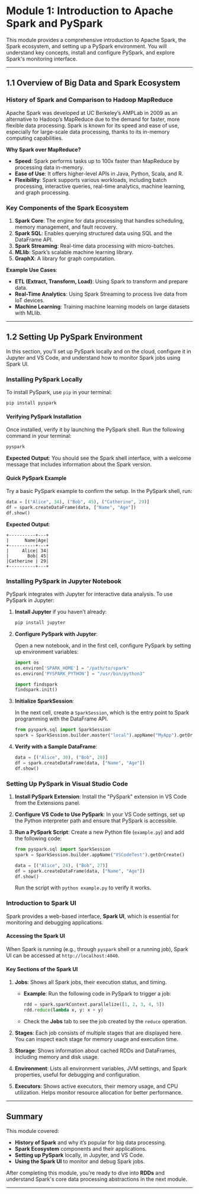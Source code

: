 
# Module 1: Introduction to Apache Spark and PySpark

This module provides a comprehensive introduction to Apache Spark, the Spark ecosystem, and setting up a PySpark environment. You will understand key concepts, install and configure PySpark, and explore Spark's monitoring interface.

---

## 1.1 Overview of Big Data and Spark Ecosystem

### History of Spark and Comparison to Hadoop MapReduce
Apache Spark was developed at UC Berkeley’s AMPLab in 2009 as an alternative to Hadoop’s MapReduce due to the demand for faster, more flexible data processing. Spark is known for its speed and ease of use, especially for large-scale data processing, thanks to its in-memory computing capabilities.

**Why Spark over MapReduce?**
- **Speed**: Spark performs tasks up to 100x faster than MapReduce by processing data in-memory.
- **Ease of Use**: It offers higher-level APIs in Java, Python, Scala, and R.
- **Flexibility**: Spark supports various workloads, including batch processing, interactive queries, real-time analytics, machine learning, and graph processing.

### Key Components of the Spark Ecosystem

1. **Spark Core**: The engine for data processing that handles scheduling, memory management, and fault recovery.
2. **Spark SQL**: Enables querying structured data using SQL and the DataFrame API.
3. **Spark Streaming**: Real-time data processing with micro-batches.
4. **MLlib**: Spark’s scalable machine learning library.
5. **GraphX**: A library for graph computation.

**Example Use Cases**:
- **ETL (Extract, Transform, Load)**: Using Spark to transform and prepare data.
- **Real-Time Analytics**: Using Spark Streaming to process live data from IoT devices.
- **Machine Learning**: Training machine learning models on large datasets with MLlib.

---

## 1.2 Setting Up PySpark Environment

In this section, you'll set up PySpark locally and on the cloud, configure it in Jupyter and VS Code, and understand how to monitor Spark jobs using Spark UI.

### Installing PySpark Locally

To install PySpark, use `pip` in your terminal:

```bash
pip install pyspark
```

#### Verifying PySpark Installation

Once installed, verify it by launching the PySpark shell. Run the following command in your terminal:

```bash
pyspark
```

**Expected Output**:
You should see the Spark shell interface, with a welcome message that includes information about the Spark version.

#### Quick PySpark Example

Try a basic PySpark example to confirm the setup. In the PySpark shell, run:

```python
data = [("Alice", 34), ("Bob", 45), ("Catherine", 29)]
df = spark.createDataFrame(data, ["Name", "Age"])
df.show()
```

**Expected Output**:
```plaintext
+----------+---+
|      Name|Age|
+----------+---+
|     Alice| 34|
|       Bob| 45|
|Catherine | 29|
+----------+---+
```

### Installing PySpark in Jupyter Notebook

PySpark integrates with Jupyter for interactive data analysis. To use PySpark in Jupyter:

1. **Install Jupyter** if you haven’t already:

   ```bash
   pip install jupyter
   ```

2. **Configure PySpark with Jupyter**:

   Open a new notebook, and in the first cell, configure PySpark by setting up environment variables:

   ```python
   import os
   os.environ['SPARK_HOME'] = "/path/to/spark"
   os.environ['PYSPARK_PYTHON'] = "/usr/bin/python3"

   import findspark
   findspark.init()
   ```

3. **Initialize SparkSession**:

   In the next cell, create a `SparkSession`, which is the entry point to Spark programming with the DataFrame API.

   ```python
   from pyspark.sql import SparkSession
   spark = SparkSession.builder.master("local").appName("MyApp").getOrCreate()
   ```

4. **Verify with a Sample DataFrame**:

   ```python
   data = [("Alice", 30), ("Bob", 28)]
   df = spark.createDataFrame(data, ["Name", "Age"])
   df.show()
   ```

### Setting Up PySpark in Visual Studio Code

1. **Install PySpark Extension**:
   Install the "PySpark" extension in VS Code from the Extensions panel.

2. **Configure VS Code to Use PySpark**:
   In your VS Code settings, set up the Python interpreter path and ensure that PySpark is accessible.

3. **Run a PySpark Script**:
   Create a new Python file (`example.py`) and add the following code:

   ```python
   from pyspark.sql import SparkSession
   spark = SparkSession.builder.appName("VSCodeTest").getOrCreate()

   data = [("Alice", 24), ("Bob", 27)]
   df = spark.createDataFrame(data, ["Name", "Age"])
   df.show()
   ```

   Run the script with `python example.py` to verify it works.

### Introduction to Spark UI

Spark provides a web-based interface, **Spark UI**, which is essential for monitoring and debugging applications.

#### Accessing the Spark UI

When Spark is running (e.g., through `pyspark` shell or a running job), Spark UI can be accessed at `http://localhost:4040`.

#### Key Sections of the Spark UI

1. **Jobs**: Shows all Spark jobs, their execution status, and timing.
   - **Example**: Run the following code in PySpark to trigger a job:
     ```python
     rdd = spark.sparkContext.parallelize([1, 2, 3, 4, 5])
     rdd.reduce(lambda x, y: x + y)
     ```
   - Check the **Jobs** tab to see the job created by the `reduce` operation.

2. **Stages**: Each job consists of multiple stages that are displayed here. You can inspect each stage for memory usage and execution time.

3. **Storage**: Shows information about cached RDDs and DataFrames, including memory and disk usage.

4. **Environment**: Lists all environment variables, JVM settings, and Spark properties, useful for debugging and configuration.

5. **Executors**: Shows active executors, their memory usage, and CPU utilization. Helps monitor resource allocation for better performance.

---

## Summary

This module covered:
- **History of Spark** and why it’s popular for big data processing.
- **Spark Ecosystem** components and their applications.
- **Setting up PySpark** locally, in Jupyter, and VS Code.
- **Using the Spark UI** to monitor and debug Spark jobs.

After completing this module, you’re ready to dive into **RDDs** and understand Spark's core data processing abstractions in the next module.

--- 

